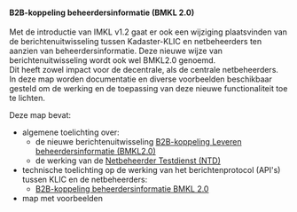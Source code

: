 ﻿#### B2B-koppeling beheerdersinformatie (BMKL 2.0)

Met de introductie van IMKL v1.2 gaat er ook een wijziging plaatsvinden van de berichtenuitwisseling tussen Kadaster-KLIC en netbeheerders ten aanzien van beheerdersinformatie. Deze nieuwe wijze van berichtenuitwisseling wordt ook wel BMKL2.0 genoemd.  
Dit heeft zowel impact voor de decentrale, als de centrale netbeheerders.  
In deze map worden documentatie en diverse voorbeelden beschikbaar gesteld om de werking en de toepassing van deze nieuwe functionaliteit toe te lichten.    

Deze map bevat:
* algemene toelichting over:
    * de nieuwe berichtenuitwisseling [B2B-koppeling Leveren beheerdersinformatie (BMKL2.0)](B2B-koppeling%20Leveren%20beheerdersinformatie%20(BMKL2.0).ppsx)
	* de werking van de [Netbeheerder Testdienst (NTD)](Netbeheerder%20Testdienst%20(NTD).md)
* technische toelichting op de werking van het berichtenprotocol (API's) tussen KLIC en de netbeheerders:
    * [B2B-koppeling beheerdersinformatie BMKL 2.0](B2B-koppeling%20beheerdersinformatie%20BMKL2.0.md)
* map met voorbeelden
